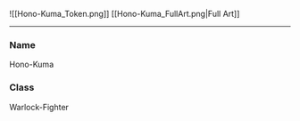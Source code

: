 ![[Hono-Kuma_Token.png]]
[[Hono-Kuma_FullArt.png|Full Art]]

---
### Name
Hono-Kuma
### Class
Warlock-Fighter